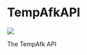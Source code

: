 # TempAfkAPI
[![](https://jitpack.io/v/TrueMB/TempAfkAPI.svg)](https://jitpack.io/#TrueMB/TempAfkAPI)

The TempAfk API
